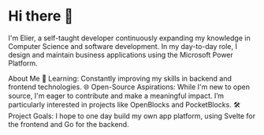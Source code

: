 # Hi there 👋
I'm Elier, a self-taught developer continuously expanding my knowledge in Computer Science and software development. In my day-to-day role, I design and maintain business applications using the Microsoft Power Platform.

About Me
🌱 Learning: Constantly improving my skills in backend and frontend technologies.
🌐 Open-Source Aspirations: While I'm new to open source, I'm eager to contribute and make a meaningful impact. I’m particularly interested in projects like OpenBlocks and PocketBlocks.
🛠 Project Goals: I hope to one day build my own app platform, using Svelte for the frontend and Go for the backend.

